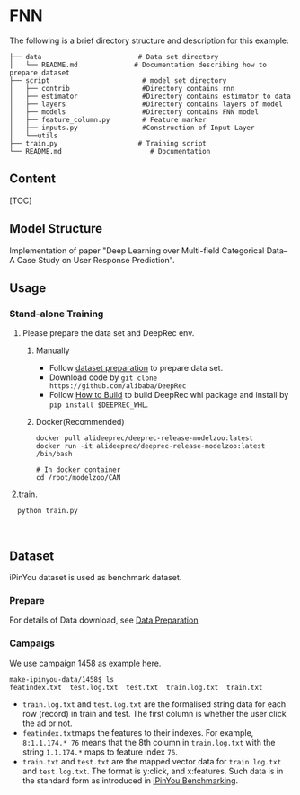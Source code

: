 # FNN

The following is a brief directory structure and description for this example:



```
├── data                        # Data set directory
│   └── README.md              # Documentation describing how to prepare dataset
├── script                       # model set directory
│	├── contrib                  #Directory contains rnn
│	├── estimator                #Directory contains estimator to data
│	├── layers                   #Directory contains layers of model 
│	├── models                   #Directory contains FNN model
│	├── feature_column.py        # Feature marker
│	├── inputs.py                #Construction of Input Layer
│	└──utils
├── train.py                    # Training script
└── README.md                      # Documentation
```



## Content

[TOC]



## Model Structure

Implementation of paper "Deep Learning over Multi-field Categorical Data– A Case Study on User Response  Prediction".



## Usage

### Stand-alone Training

1. Please prepare the data set and DeepRec env.

   1. Manually

      - Follow [dataset preparation](https://github.com/alibaba/DeepRec/tree/main/modelzoo/DIEN#prepare) to prepare data set.
      - Download code by `git clone https://github.com/alibaba/DeepRec`
      - Follow [How to Build](https://github.com/alibaba/DeepRec#how-to-build) to build DeepRec whl package and install by `pip install $DEEPREC_WHL`.

   2. Docker(Recommended)

      ```
      docker pull alideeprec/deeprec-release-modelzoo:latest
      docker run -it alideeprec/deeprec-release-modelzoo:latest /bin/bash
      
      # In docker container
      cd /root/modelzoo/CAN
      ```

​	2.train.

```
  python train.py
```

​	



## Dataset

 iPinYou dataset is used as benchmark dataset.

### Prepare

For details of Data download, see [Data Preparation](https://github.com/Atomu2014/make-ipinyou-data)

### Campaigs

We use campaign 1458 as example here.

```
make-ipinyou-data/1458$ ls
featindex.txt  test.log.txt  test.txt  train.log.txt  train.txt
```

- `train.log.txt` and `test.log.txt` are the formalised string data for each row (record) in train and test. The first column is whether the user click the ad or not.
- `featindex.txt`maps the features to their indexes. For example, `8:1.1.174.* 76` means that the 8th column in `train.log.txt` with the string `1.1.174.*` maps to feature index `76`.
- `train.txt` and `test.txt` are the mapped vector data for `train.log.txt` and `test.log.txt`. The format is y:click, and x:features. Such data is in the standard form as introduced in [iPinYou Benchmarking](http://arxiv.org/abs/1407.7073).
